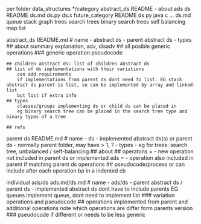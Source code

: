 per folder
    data_structures
        */category
        abstract_ds
            README - about ads
            ds
                README
                ds.md
                ds.py
                ds.x
            future_category
                README
                ds
                    py
                    java
                    c
                    ...
                    ds.md
        queue
        stack
        graph
        trees
            search trees
            binary search trees
            self balancing
        map
        list

abstract_ds README.md
    # name
        - abstract ds
        - parent abstract ds
        - types
    ## about
        summary explanation, adv, disadv
    ## all posible generic operations
    ### generic operation pseudocode

    ## children abstract ds: list of children abstract ds
    ## list of ds implementations with their variations
        can add requirements
        if implementations from parent ds dont need to list. EG stack abstract ds parent is list, so can be implemented by array and linked-list
        but list if extra info
    ## types
        classes/groups implementing ds or child ds can be placed in
        eg binary search tree can be placed in the search tree type and binary types of a tree

    ## refs
parent ds README.md
    # name
        - ds
        - implemented abstract ds(s) or parent ds - normally parent folder, may have > 1, ?
        - types - eg for trees: search tree, unbalanced / self-balancing
    ## about
    ## operatons
        + - new operation not included in parent ds or implemented ads
        = - operation also included in parent
        if matching parent ds operations
    ## pseudocode/process
        or can include after each operation bp in a indented cb

individual ads/ds ads.md/ds.md
    # name
        - ads/ds
        - parent abstract ds / parent ds
        - implemented abstract ds
            dont have to include parents
            EG queues implement queue, dont need to implement list
    ### variation operations and pseudocode
    ## operations implemented from parent and additional operations
        note which operations are differ form parents version
    ### pseudocode if different or needs to be less generic
